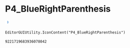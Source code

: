 # P4_BlueRightParenthesis
![](/img/P4_BlueRightParenthesis.png)

``` CSharp
EditorGUIUtility.IconContent("P4_BlueRightParenthesis")
```
```
9221719683936078042
```
